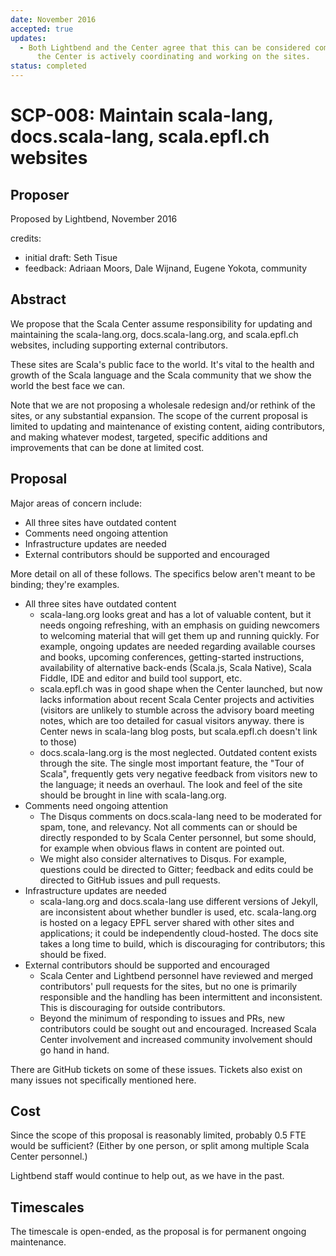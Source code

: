 ```yaml
---
date: November 2016
accepted: true
updates:
  - Both Lightbend and the Center agree that this can be considered complete as
      the Center is actively coordinating and working on the sites.
status: completed
---
```


# SCP-008: Maintain scala-lang, docs.scala-lang, scala.epfl.ch websites

## Proposer

Proposed by Lightbend, November 2016

credits:

* initial draft: Seth Tisue
* feedback: Adriaan Moors, Dale Wijnand, Eugene Yokota, community

## Abstract

We propose that the Scala Center assume responsibility for updating
and maintaining the scala-lang.org, docs.scala-lang.org, and
scala.epfl.ch websites, including supporting external contributors.

These sites are Scala's public face to the world.  It's vital to
the health and growth of the Scala language and the Scala community
that we show the world the best face we can.

Note that we are not proposing a wholesale redesign and/or rethink of
the sites, or any substantial expansion.  The scope of the current
proposal is limited to updating and maintenance of existing content,
aiding contributors, and making whatever modest, targeted, specific
additions and improvements that can be done at limited cost.

## Proposal

Major areas of concern include:

* All three sites have outdated content
* Comments need ongoing attention
* Infrastructure updates are needed
* External contributors should be supported and encouraged

More detail on all of these follows. The specifics below aren't
meant to be binding; they're examples.

* All three sites have outdated content
    * scala-lang.org looks great and has a lot of valuable content,
      but it needs ongoing refreshing, with an emphasis on guiding
      newcomers to welcoming material that will get them up and
      running quickly.  For example, ongoing updates are needed
      regarding available courses and books, upcoming conferences,
      getting-started instructions, availability of alternative
      back-ends (Scala.js, Scala Native),
      Scala Fiddle, IDE and editor
      and build tool support, etc.
    * scala.epfl.ch was in good shape when the Center launched, but
      now lacks information about recent Scala Center projects and
      activities (visitors are unlikely to stumble across the advisory
      board meeting notes, which are too detailed for casual visitors
      anyway. there is Center news in scala-lang blog posts, but
      scala.epfl.ch doesn't link to those)
    * docs.scala-lang.org is the most neglected. Outdated content
      exists through the site.  The single most important feature, the
      "Tour of Scala", frequently gets very negative feedback from
      visitors new to the language; it needs an overhaul.  The look
      and feel of the site should be brought in line with
      scala-lang.org.
* Comments need ongoing attention
    * The Disqus comments on docs.scala-lang need to be moderated for
      spam, tone, and relevancy.  Not all comments can or should
      be directly responded to by Scala Center personnel, but some
      should, for example when obvious flaws in content are pointed
      out.
    * We might also consider alternatives to Disqus.  For example,
      questions could be directed to Gitter; feedback and edits
      could be directed to GitHub issues and pull requests.
* Infrastructure updates are needed
    * scala-lang.org and docs.scala-lang use different versions of
      Jekyll, are inconsistent about whether bundler is used, etc.
      scala-lang.org is hosted on a legacy EPFL server shared with
      other sites and applications; it could be independently
      cloud-hosted.  The docs site takes a long time to build,
      which is discouraging for contributors; this should be fixed.
* External contributors should be supported and encouraged
    * Scala Center and Lightbend personnel have reviewed and merged
      contributors' pull requests for the sites, but no one is
      primarily responsible and the handling has been intermittent and
      inconsistent.  This is discouraging for outside contributors.
    * Beyond the minimum of responding to issues and PRs,
      new contributors could be sought out and encouraged.
      Increased Scala Center involvement and increased community involvement
      should go hand in hand.

There are GitHub tickets on some of these issues.  Tickets also exist
on many issues not specifically mentioned here.

## Cost

Since the scope of this proposal is reasonably limited, probably 0.5
FTE would be sufficient?  (Either by one person, or split among
multiple Scala Center personnel.)

Lightbend staff would continue to help out, as we have in the past.

## Timescales

The timescale is open-ended, as the proposal is for permanent ongoing
maintenance.
